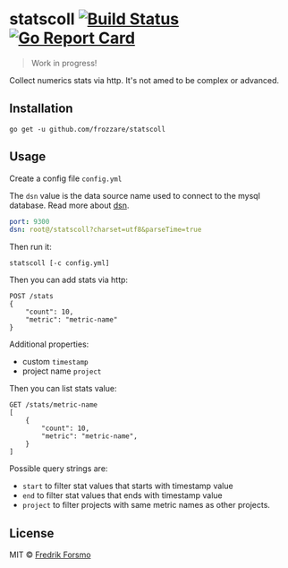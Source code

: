 # statscoll [![Build Status](https://travis-ci.org/frozzare/statscoll.svg?branch=master)](https://travis-ci.org/frozzare/statscoll) [![Go Report Card](https://goreportcard.com/badge/github.com/frozzare/statscoll)](https://goreportcard.com/report/github.com/frozzare/statscoll)

> Work in progress!

Collect numerics stats via http. It's not amed to be complex or advanced.

## Installation

```
go get -u github.com/frozzare/statscoll
```

## Usage

Create a config file `config.yml`

The `dsn` value is the data source name used to connect to the mysql database. Read more about [dsn](https://github.com/go-sql-driver/mysql#dsn-data-source-name).

```yaml
port: 9300
dsn: root@/statscoll?charset=utf8&parseTime=true
```

Then run it:

```
statscoll [-c config.yml]
```

Then you can add stats via http:

```
POST /stats
{
    "count": 10,
    "metric": "metric-name"
}
```

Additional properties:
- custom `timestamp`
- project name `project`

Then you can list stats value:

```
GET /stats/metric-name
[
    {
        "count": 10,
        "metric": "metric-name",
    }
]
```

Possible query strings are:
- `start` to filter stat values that starts with timestamp value
- `end` to filter stat values that ends with timestamp value
- `project` to filter projects with same metric names as other projects.

## License

MIT © [Fredrik Forsmo](https://github.com/frozzare)